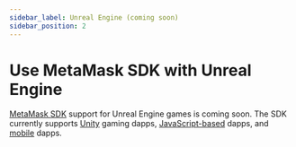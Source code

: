 ```yaml
---
sidebar_label: Unreal Engine (coming soon)
sidebar_position: 2
---
```


# Use MetaMask SDK with Unreal Engine

[MetaMask SDK](../../../concepts/sdk/index.md) support for Unreal Engine games is coming soon.
The SDK currently supports [Unity](unity/index.md) gaming dapps,
[JavaScript-based](../javascript/index.md) dapps, and [mobile](../mobile/index.md) dapps.